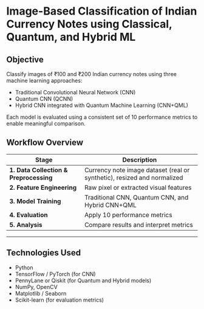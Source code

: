 # Image-Based Classification of Indian Currency Notes using Classical, Quantum, and Hybrid ML

## Objective

Classify images of ₹100 and ₹200 Indian currency notes using three machine learning approaches:

- Traditional Convolutional Neural Network (CNN)
- Quantum CNN (QCNN)
- Hybrid CNN integrated with Quantum Machine Learning (CNN+QML)

Each model is evaluated using a consistent set of 10 performance metrics to enable meaningful comparison.


##  Workflow Overview

| Stage | Description |
|-------|-------------|
| **1. Data Collection & Preprocessing** | Currency note image dataset (real or synthetic), resized and normalized |
| **2. Feature Engineering** | Raw pixel or extracted visual features |
| **3. Model Training** | Traditional CNN, Quantum CNN, and Hybrid CNN+QML |
| **4. Evaluation** | Apply 10 performance metrics |
| **5. Analysis** | Compare results and interpret metrics |

---

## Technologies Used

- Python
- TensorFlow / PyTorch (for CNN)
- PennyLane or Qiskit (for Quantum and Hybrid models)
- NumPy, OpenCV
- Matplotlib / Seaborn
- Scikit-learn (for evaluation metrics)
